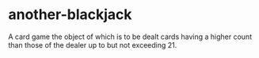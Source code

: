 # another-blackjack
A card game the object of which is to be dealt cards having a higher count than those of the dealer up to but not exceeding 21.
